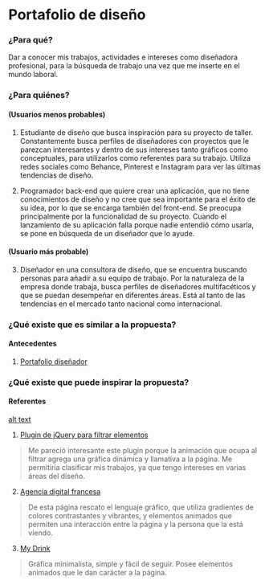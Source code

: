 # Portafolio de diseño

### **¿Para qué?**
Dar a conocer mis trabajos, actividades e intereses como diseñadora profesional, para la búsqueda de trabajo una vez que me inserte en el mundo laboral.

### **¿Para quiénes?**  

#### (Usuarios menos probables)
1. Estudiante de diseño que busca inspiración para su proyecto de taller. Constantemente busca perfiles de diseñadores con proyectos que le parezcan interesantes y dentro de sus intereses tanto gráficos como conceptuales, para utilizarlos como referentes para su trabajo. Utiliza redes sociales como Behance, Pinterest e Instagram para ver las últimas tendencias de diseño.

2. Programador back-end que quiere crear una aplicación, que no tiene conocimientos de diseño y no cree que sea importante para el éxito de su idea, por lo que se encarga también del front-end. Se preocupa principalmente por la funcionalidad de su proyecto. Cuando el lanzamiento de su aplicación falla porque nadie entendió cómo usarla, se pone en búsqueda de un diseñador que lo ayude.

#### (Usuario más probable)
3. Diseñador en una consultora de diseño, que se encuentra buscando personas para añadir a su equipo de trabajo. Por la naturaleza de la empresa donde trabaja, busca perfiles de diseñadores multifacéticos y que se puedan desempeñar en diferentes áreas. Está al tanto de las tendencias en el mercado tanto nacional como internacional.

### **¿Qué existe que es similar a la propuesta?** 

#### Antecedentes

1. [Portafolio diseñador](http://allancoutachot.fr/)
> 

### **¿Qué existe que puede inspirar la propuesta?**

#### Referentes

[alt text](/imagenes-14/referentes.png)

1. [Plugin de jQuery para filtrar elementos](https://isotope.metafizzy.co/)
> Me pareció interesante este plugin porque la animación que ocupa al filtrar agrega una gráfica dinámica y llamativa a la página. Me permitiría clasificar mis trabajos, ya que tengo intereses en varias áreas del diseño.

2. [Agencia digital francesa]( https://www.agencekali.fr/)
> De esta página rescato el lenguaje gráfico, que utiliza gradientes de colores contrastantes y vibrantes, y elementos animados que permiten una interacción entre la página y la persona que la está viendo. 

3. [My Drink](https://www.my-drink.ch/)
> Gráfica minimalista, simple y fácil de seguir. Posee elementos animados que le dan carácter a la página.
